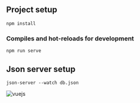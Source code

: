 ## Project setup
```
npm install
```

### Compiles and hot-reloads for development
```
npm run serve
```
## Json server setup
```
json-server --watch db.json
```

![vuejs](https://user-images.githubusercontent.com/61657285/115090543-d0bf5480-9f1d-11eb-8b82-4c1709e64eaa.png)
